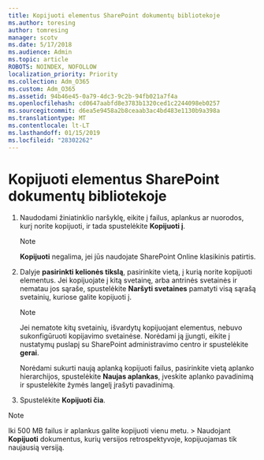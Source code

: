 ```yaml
---
title: Kopijuoti elementus SharePoint dokumentų bibliotekoje
ms.author: toresing
author: tomresing
manager: scotv
ms.date: 5/17/2018
ms.audience: Admin
ms.topic: article
ROBOTS: NOINDEX, NOFOLLOW
localization_priority: Priority
ms.collection: Adm_O365
ms.custom: Adm_O365
ms.assetid: 94b46e45-0a79-4dc3-9c2b-94fb021a7f4a
ms.openlocfilehash: cd0647aabfd8e3783b1320ced1c2244098eb0257
ms.sourcegitcommit: d6ea5e9458a2b8ceaab3ac4bd483e1130b9a398a
ms.translationtype: MT
ms.contentlocale: lt-LT
ms.lasthandoff: 01/15/2019
ms.locfileid: "28302262"
---
```

# <a name="copy-items-in-a-sharepoint-document-library"></a>Kopijuoti elementus SharePoint dokumentų bibliotekoje

1. Naudodami žiniatinklio naršyklę, eikite į failus, aplankus ar nuorodos, kurį norite kopijuoti, ir tada spustelėkite **Kopijuoti į**.
    
    > [!NOTE]
    > **Kopijuoti** negalima, jei jūs naudojate SharePoint Online klasikinis patirtis. 
  
2. Dalyje **pasirinkti kelionės tikslą**, pasirinkite vietą, į kurią norite kopijuoti elementus. Jei kopijuojate į kitą svetainę, arba antrinės svetainės ir nematau jos sąraše, spustelėkite **Naršyti svetaines** pamatyti visą sąrašą svetainių, kuriose galite kopijuoti į. 
    
    > [!NOTE]
    > Jei nematote kitų svetainių, išvardytų kopijuojant elementus, nebuvo sukonfigūruoti kopijavimo svetainėse. Norėdami ją įjungti, eikite į nustatymų puslapį su SharePoint administravimo centro ir spustelėkite **gerai**. 
  
    Norėdami sukurti naują aplanką kopijuoti failus, pasirinkite vietą aplanko hierarchijos, spustelėkite **Naujas aplankas**, įveskite aplanko pavadinimą ir spustelėkite žymės langelį įrašyti pavadinimą.
    
3. Spustelėkite **Kopijuoti čia**.
    
> [!NOTE]
>  Iki 500 MB failus ir aplankus galite kopijuoti vienu metu. > Naudojant **Kopijuoti** dokumentus, kurių versijos retrospektyvoje, kopijuojamas tik naujausią versiją. 
  


